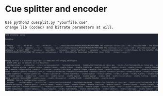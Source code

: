 # Cue splitter and encoder
```
Use python3 cuesplit.py "yourfile.cue"
change lib (codec) and bitrate parameters at will.
```

![alt text](https://github.com/Sergei-Korneev/cue_splitter_and_encoder/blob/main/Screenshot.png?raw=true)

